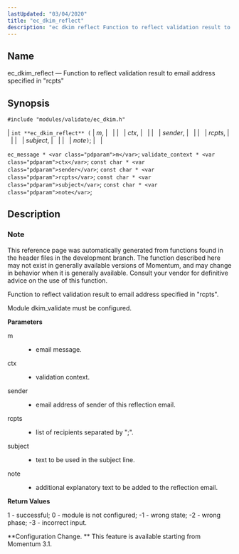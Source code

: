 ```yaml
---
lastUpdated: "03/04/2020"
title: "ec_dkim_reflect"
description: "ec dkim reflect Function to reflect validation result to email address specified in rcpts int ec dkim reflect m ctx sender rcpts subject note ec message m validate context ctx const char sender const char rcpts const char subject const char note This reference page was automatically generated from functions..."
---
```


<a name="apis.ec_dkim_reflect"></a> 
## Name

ec_dkim_reflect — Function to reflect validation result to email address specified in "rcpts"

## Synopsis

`#include "modules/validate/ec_dkim.h"`

| `int **ec_dkim_reflect** (` | <var class="pdparam">m</var>, |   |
|   | <var class="pdparam">ctx</var>, |   |
|   | <var class="pdparam">sender</var>, |   |
|   | <var class="pdparam">rcpts</var>, |   |
|   | <var class="pdparam">subject</var>, |   |
|   | <var class="pdparam">note</var>`)`; |   |

`ec_message * <var class="pdparam">m</var>`;
`validate_context * <var class="pdparam">ctx</var>`;
`const char * <var class="pdparam">sender</var>`;
`const char * <var class="pdparam">rcpts</var>`;
`const char * <var class="pdparam">subject</var>`;
`const char * <var class="pdparam">note</var>`;<a name="idp50269392"></a> 
## Description

### Note

This reference page was automatically generated from functions found in the header files in the development branch. The function described here may not exist in generally available versions of Momentum, and may change in behavior when it is generally available. Consult your vendor for definitive advice on the use of this function.

Function to reflect validation result to email address specified in "rcpts".

Module dkim_validate must be configured.

**<a name="idp50272784"></a> Parameters**

<dl class="variablelist">

<dt>m</dt>

<dd>

- email message.

</dd>

<dt>ctx</dt>

<dd>

- validation context.

</dd>

<dt>sender</dt>

<dd>

- email address of sender of this reflection email.

</dd>

<dt>rcpts</dt>

<dd>

- list of recipients separated by ";".

</dd>

<dt>subject</dt>

<dd>

- text to be used in the subject line.

</dd>

<dt>note</dt>

<dd>

- additional explanatory text to be added to the reflection email.

</dd>

</dl>

**<a name="idp50285088"></a> Return Values**

1 - successful; 0 - module is not configured; -1 - wrong state; -2 - wrong phase; -3 - incorrect input.

**Configuration Change. ** This feature is available starting from Momentum 3.1.
